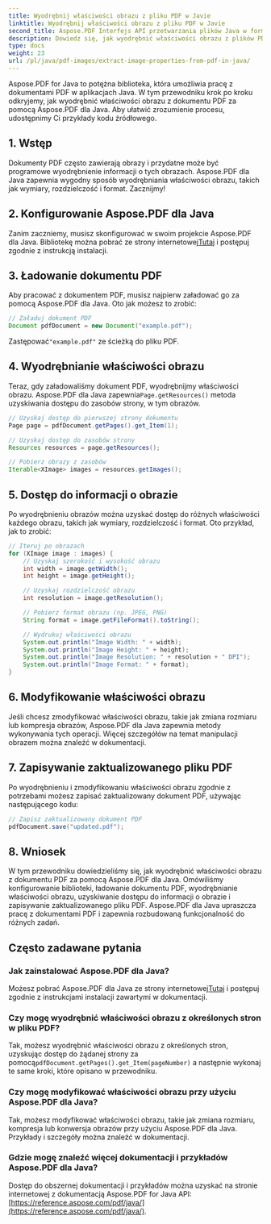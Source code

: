 ```yaml
---
title: Wyodrębnij właściwości obrazu z pliku PDF w Javie
linktitle: Wyodrębnij właściwości obrazu z pliku PDF w Javie
second_title: Aspose.PDF Interfejs API przetwarzania plików Java w formacie Java
description: Dowiedz się, jak wyodrębnić właściwości obrazu z plików PDF w Javie przy użyciu Aspose.PDF dla Java. Przewodnik krok po kroku z kodem źródłowym. Popraw swoje umiejętności przetwarzania plików PDF już dziś!
type: docs
weight: 23
url: /pl/java/pdf-images/extract-image-properties-from-pdf-in-java/
---
```


Aspose.PDF for Java to potężna biblioteka, która umożliwia pracę z dokumentami PDF w aplikacjach Java. W tym przewodniku krok po kroku odkryjemy, jak wyodrębnić właściwości obrazu z dokumentu PDF za pomocą Aspose.PDF dla Java. Aby ułatwić zrozumienie procesu, udostępnimy Ci przykłady kodu źródłowego.

## 1. Wstęp

Dokumenty PDF często zawierają obrazy i przydatne może być programowe wyodrębnienie informacji o tych obrazach. Aspose.PDF dla Java zapewnia wygodny sposób wyodrębniania właściwości obrazu, takich jak wymiary, rozdzielczość i format. Zacznijmy!

## 2. Konfigurowanie Aspose.PDF dla Java

 Zanim zaczniemy, musisz skonfigurować w swoim projekcie Aspose.PDF dla Java. Bibliotekę można pobrać ze strony internetowej[Tutaj](https://releases.aspose.com/pdf/java/) i postępuj zgodnie z instrukcją instalacji.

## 3. Ładowanie dokumentu PDF

Aby pracować z dokumentem PDF, musisz najpierw załadować go za pomocą Aspose.PDF dla Java. Oto jak możesz to zrobić:

```java
// Załaduj dokument PDF
Document pdfDocument = new Document("example.pdf");
```

 Zastępować`"example.pdf"` ze ścieżką do pliku PDF.

## 4. Wyodrębnianie właściwości obrazu

 Teraz, gdy załadowaliśmy dokument PDF, wyodrębnijmy właściwości obrazu. Aspose.PDF dla Java zapewnia`Page.getResources()` metoda uzyskiwania dostępu do zasobów strony, w tym obrazów.

```java
// Uzyskaj dostęp do pierwszej strony dokumentu
Page page = pdfDocument.getPages().get_Item(1);

// Uzyskaj dostęp do zasobów strony
Resources resources = page.getResources();

// Pobierz obrazy z zasobów
Iterable<XImage> images = resources.getImages();
```

## 5. Dostęp do informacji o obrazie

Po wyodrębnieniu obrazów można uzyskać dostęp do różnych właściwości każdego obrazu, takich jak wymiary, rozdzielczość i format. Oto przykład, jak to zrobić:

```java
// Iteruj po obrazach
for (XImage image : images) {
    // Uzyskaj szerokość i wysokość obrazu
    int width = image.getWidth();
    int height = image.getHeight();

    // Uzyskaj rozdzielczość obrazu
    int resolution = image.getResolution();

    // Pobierz format obrazu (np. JPEG, PNG)
    String format = image.getFileFormat().toString();

    // Wydrukuj właściwości obrazu
    System.out.println("Image Width: " + width);
    System.out.println("Image Height: " + height);
    System.out.println("Image Resolution: " + resolution + " DPI");
    System.out.println("Image Format: " + format);
}
```

## 6. Modyfikowanie właściwości obrazu

Jeśli chcesz zmodyfikować właściwości obrazu, takie jak zmiana rozmiaru lub kompresja obrazów, Aspose.PDF dla Java zapewnia metody wykonywania tych operacji. Więcej szczegółów na temat manipulacji obrazem można znaleźć w dokumentacji.

## 7. Zapisywanie zaktualizowanego pliku PDF

Po wyodrębnieniu i zmodyfikowaniu właściwości obrazu zgodnie z potrzebami możesz zapisać zaktualizowany dokument PDF, używając następującego kodu:

```java
// Zapisz zaktualizowany dokument PDF
pdfDocument.save("updated.pdf");
```

## 8. Wniosek

W tym przewodniku dowiedzieliśmy się, jak wyodrębnić właściwości obrazu z dokumentu PDF za pomocą Aspose.PDF dla Java. Omówiliśmy konfigurowanie biblioteki, ładowanie dokumentu PDF, wyodrębnianie właściwości obrazu, uzyskiwanie dostępu do informacji o obrazie i zapisywanie zaktualizowanego pliku PDF. Aspose.PDF dla Java upraszcza pracę z dokumentami PDF i zapewnia rozbudowaną funkcjonalność do różnych zadań.

## Często zadawane pytania

### Jak zainstalować Aspose.PDF dla Java?

 Możesz pobrać Aspose.PDF dla Java ze strony internetowej[Tutaj](https://releases.aspose.com/pdf/java/) i postępuj zgodnie z instrukcjami instalacji zawartymi w dokumentacji.

### Czy mogę wyodrębnić właściwości obrazu z określonych stron w pliku PDF?

Tak, możesz wyodrębnić właściwości obrazu z określonych stron, uzyskując dostęp do żądanej strony za pomocą`pdfDocument.getPages().get_Item(pageNumber)` a następnie wykonaj te same kroki, które opisano w przewodniku.

### Czy mogę modyfikować właściwości obrazu przy użyciu Aspose.PDF dla Java?

Tak, możesz modyfikować właściwości obrazu, takie jak zmiana rozmiaru, kompresja lub konwersja obrazów przy użyciu Aspose.PDF dla Java. Przykłady i szczegóły można znaleźć w dokumentacji.

### Gdzie mogę znaleźć więcej dokumentacji i przykładów Aspose.PDF dla Java?

 Dostęp do obszernej dokumentacji i przykładów można uzyskać na stronie internetowej z dokumentacją Aspose.PDF for Java API:[https://reference.aspose.com/pdf/java/](https://reference.aspose.com/pdf/java/).
